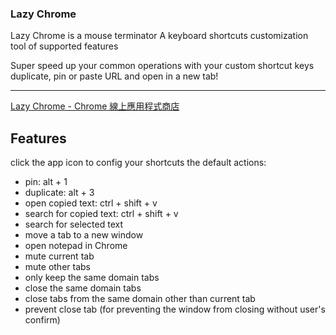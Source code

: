 ### Lazy Chrome

Lazy Chrome is a mouse terminator
A keyboard shortcuts customization tool of supported features

Super speed up your common operations with your custom shortcut keys
duplicate, pin or paste URL and open in a new tab!
*********
[Lazy Chrome - Chrome 線上應用程式商店](https://chrome.google.com/webstore/detail/lazy-chrome/boijmdgjfcoancndoiclnglhjakeopch "Lazy Chrome - Chrome 線上應用程式商店")

## Features
click the app icon to config your shortcuts
the default actions:

- pin: alt + 1
- duplicate: alt + 3
- open copied text: ctrl + shift + v
- search for copied text: ctrl + shift + v
- search for selected text
- move a tab to a new window
- open notepad in Chrome
- mute current tab
- mute other tabs
- only keep the same domain tabs
- close the same domain tabs
- close tabs from the same domain other than current tab
- prevent close tab (for preventing the window from closing without user's confirm)